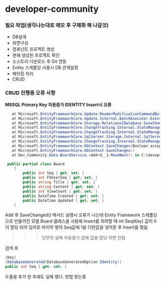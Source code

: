 # developer-community

### 필요 작업(생각나는대로 메모 후 구체화 해 나갈것)
- DB설계
- 화면구성
- 컴포넌트 프로젝트 생성
- 현재 생성된 프로젝트 확인
- 소스트리 다운로드 후 Git 연동
- Entity 스케폴딩 사용시 DB 관계설정
- 페이징 처리
- CRUD

### CRUD 진행중 오류 사항
**MSSQL Primary Key 자동증가 IDENTITY Insert시 오류**  

```C#
   at Microsoft.EntityFrameworkCore.Update.ReaderModificationCommandBatch.Execute(IRelationalConnection connection)
   at Microsoft.EntityFrameworkCore.Update.Internal.BatchExecutor.Execute(IEnumerable`1 commandBatches, IRelationalConnection connection)
   at Microsoft.EntityFrameworkCore.Storage.RelationalDatabase.SaveChanges(IList`1 entries)
   at Microsoft.EntityFrameworkCore.ChangeTracking.Internal.StateManager.SaveChanges(IList`1 entriesToSave)
   at Microsoft.EntityFrameworkCore.ChangeTracking.Internal.StateManager.SaveChanges(DbContext _, Boolean acceptAllChangesOnSuccess)
   at Microsoft.EntityFrameworkCore.SqlServer.Storage.Internal.SqlServerExecutionStrategy.Execute[TState,TResult](TState state, Func`3 operation, Func`3 verifySucceeded)
   at Microsoft.EntityFrameworkCore.ChangeTracking.Internal.StateManager.SaveChanges(Boolean acceptAllChangesOnSuccess)
   at Microsoft.EntityFrameworkCore.DbContext.SaveChanges(Boolean acceptAllChangesOnSuccess)
   at Microsoft.EntityFrameworkCore.DbContext.SaveChanges()
   at Dev_Community.Data.BoardService.<Add>d__1.MoveNext() in C:\devops\Dev-Community\Dev-Community\Data\DBConnection\BoardService.cs:line 21
```

```C#
 public partial class Board
    {
        public int Seq { get; set; }
        public int FkUserSeq { get; set; }
        public string Title { get; set; }
        public string Content { get; set; }
        public int ViewCount { get; set; }
        public DateTime Created { get; set; }
        public DateTime Updated { get; set; }
    }
```

Add 후 SaveChanged() 메서드 실행시 오류가 나는데
Entity Framework 스캐폴딩으로 만들어진 모델 Board 클래스를 사용해 Insert를 하려할 때
int Seq(Key) 값이 0이 할당 되어 임의로 마지막 행의 Seq값에 1을 더한값을 넣어준 후 Insert를 했음
>>> 당연히 실패 자동증가 값에 값을 할당 하면 안됨

검색 후
```C#
[Key]
[DatabaseGenerated(DatabaseGeneratedOption.Identity)]
public int Seq { get; set; }
```
두줄을 추가 한 후에도 실패 했다. 방법 찾는중


